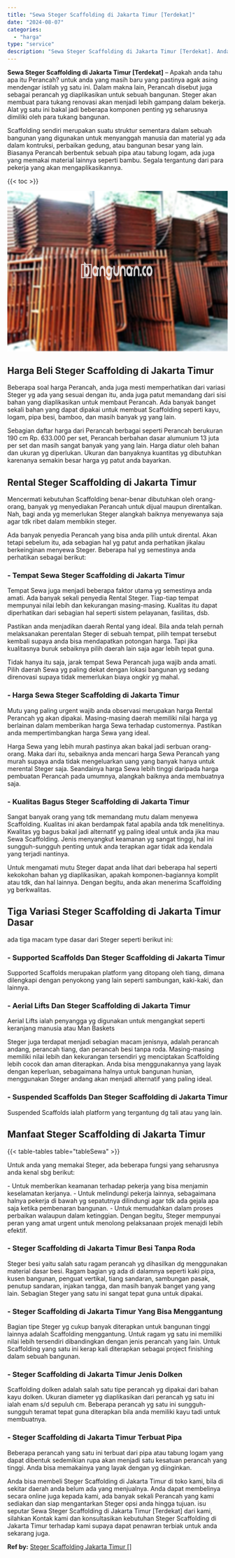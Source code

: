 ```yaml
---
title: "Sewa Steger Scaffolding di Jakarta Timur [Terdekat]"
date: "2024-08-07"
categories: 
  - "harga"
type: "service"
description: "Sewa Steger Scaffolding di Jakarta Timur [Terdekat]. Anda bisa membeli Steger Scaffolding di Jakarta Timur di toko kami, bila di sekitar daerah anda belum ad..."
---
```


**Sewa Steger Scaffolding di Jakarta Timur \[Terdekat\]** – Apakah anda tahu apa itu Perancah? untuk anda yang masih baru yang pastinya agak asing mendengar istilah yg satu ini. Dalam makna lain, Perancah disebut juga sebagai perancah yg diaplikasikan untuk sebuah bangunan. Steger akan membuat para tukang renovasi akan menjadi lebih gampang dalam bekerja. Alat yg satu ini bakal jadi beberapa komponen penting yg seharusnya dimiliki oleh para tukang bangunan.

Scaffolding sendiri merupakan suatu struktur sementara dalam sebuah bangunan yang digunakan untuk menyanggah manusia dan material yg ada dalam kontruksi, perbaikan gedung, atau bangunan besar yang lain. Biasanya Perancah berbentuk sebuah pipa atau tabung logam, ada juga yang memakai material lainnya seperti bambu. Segala tergantung dari para pekerja yang akan mengaplikasikannya.

{{< toc >}}

![Sewa Steger Scaffolding di Jakarta Timur [Terdekat]](/images/sewa-scaffolding-steger-13.png)

## Harga Beli Steger Scaffolding di Jakarta Timur

Beberapa soal harga Perancah, anda juga mesti memperhatikan dari variasi Steger yg ada yang sesuai dengan itu, anda juga patut memandang dari sisi bahan yang diaplikasikan untuk membaut Perancah. Ada banyak banget sekali bahan yang dapat dipakai untuk membuat Scaffolding seperti kayu, logam, pipa besi, bamboo, dan masih banyak yg yang lain.

Sebagian daftar harga dari Perancah berbagai seperti Perancah berukuran 190 cm Rp. 633.000 per set, Perancah berbahan dasar alumunium 13 juta per set dan masih sangat banyak yang yang lain. Harga diatur oleh bahan dan ukuran yg diperlukan. Ukuran dan banyaknya kuantitas yg dibutuhkan karenanya semakin besar harga yg patut anda bayarkan.

## Rental Steger Scaffolding di Jakarta Timur

Mencermati kebutuhan Scaffolding benar-benar dibutuhkan oleh orang-orang, banyak yg menyediakan Perancah untuk dijual maupun direntalkan. Nah, bagi anda yg memerlukan Steger alangkah baiknya menyewanya saja agar tdk ribet dalam membikin steger.

Ada banyak penyedia Perancah yang bisa anda pilih untuk dirental. Akan tetapi sebelum itu, ada sebagian hal yg patut anda perhatikan jikalau berkeinginan menyewa Steger. Beberapa hal yg semestinya anda perhatikan sebagai berikut:

### \- Tempat Sewa Steger Scaffolding di Jakarta Timur

Tempat Sewa juga menjadi beberapa faktor utama yg semestinya anda amati. Ada banyak sekali penyedia Rental Steger. Tiap-tiap tempat mempunyai nilai lebih dan kekurangan masing-masing. Kualitas itu dapat diperhatikan dari sebagian hal seperti sistem pelayanan, fasilitas, dsb.

Pastikan anda menjadikan daerah Rental yang ideal. Bila anda telah pernah melaksanakan perentalan Steger di sebuah tempat, pilih tempat tersebut kembali supaya anda bisa mendapatkan potongan harga. Tapi jika kualitasnya buruk sebaiknya pilih daerah lain saja agar lebih tepat guna.

Tidak hanya itu saja, jarak tempat Sewa Perancah juga wajib anda amati. Pilih daerah Sewa yg paling dekat dengan lokasi bangunan yg sedang direnovasi supaya tidak memerlukan biaya ongkir yg mahal.

### \- Harga Sewa Steger Scaffolding di Jakarta Timur

Mutu yang paling urgent wajib anda observasi merupakan harga Rental Perancah yg akan dipakai. Masing-masing daerah memiliki nilai harga yg berlainan dalam memberikan harga Sewa terhadap customernya. Pastikan anda mempertimbangkan harga Sewa yang ideal.

Harga Sewa yang lebih murah pastinya akan bakal jadi serbuan orang-orang. Maka dari itu, sebaiknya anda mencari harga Sewa Perancah yang murah supaya anda tidak mengeluarkan uang yang banyak hanya untuk merental Steger saja. Seandainya harga Sewa lebih tinggi daripada harga pembuatan Perancah pada umumnya, alangkah baiknya anda membuatnya saja.

### \- Kualitas Bagus Steger Scaffolding di Jakarta Timur

Sangat banyak orang yang tdk memandang mutu dalam menyewa Scaffolding. Kualitas ini akan berdampak fatal apabila anda tdk menelitinya. Kwalitas yg bagus bakal jadi alternatif yg paling ideal untuk anda jika mau Sewa Scaffolding. Jenis menyangkut keamanan yg sangat tinggi, hal ini sungguh-sungguh penting untuk anda terapkan agar tidak ada kendala yang terjadi nantinya.

Untuk mengamati mutu Steger dapat anda lihat dari beberapa hal seperti kekokohan bahan yg diaplikasikan, apakah komponen-bagiannya komplit atau tdk, dan hal lainnya. Dengan begitu, anda akan menerima Scaffolding yg berkwalitas.

## Tiga Variasi Steger Scaffolding di Jakarta Timur Dasar

ada tiga macam type dasar dari Steger seperti berikut ini:

### \- Supported Scaffolds Dan Steger Scaffolding di Jakarta Timur

Supported Scaffolds merupakan platform yang ditopang oleh tiang, dimana dilengkapi dengan penyokong yang lain seperti sambungan, kaki-kaki, dan lainnya.

### \- Aerial Lifts Dan Steger Scaffolding di Jakarta Timur

Aerial Lifts ialah penyangga yg digunakan untuk mengangkat seperti keranjang manusia atau Man Baskets

Steger juga terdapat menjadi sebagian macam jenisnya, adalah perancah andang, perancah tiang, dan perancah besi tanpa roda. Masing-masing memiliki nilai lebih dan kekurangan tersendiri yg menciptakan Scaffolding lebih cocok dan aman diterapkan. Anda bisa menggunakannya yang layak dengan keperluan, sebagaimana halnya untuk bangunan hunian, menggunakan Steger andang akan menjadi alternatif yang paling ideal.

### \- Suspended Scaffolds Dan Steger Scaffolding di Jakarta Timur

Suspended Scaffolds ialah platform yang tergantung dg tali atau yang lain.

## Manfaat Steger Scaffolding di Jakarta Timur

{{< table-tables table="tableSewa" >}}

Untuk anda yang memakai Steger, ada beberapa fungsi yang seharusnya anda kenal sbg berikut:

\- Untuk memberikan keamanan terhadap pekerja yang bisa menjamin keselamatan kerjanya. - Untuk melindungi pekerja lainnya, sebagaimana halnya pekerja di bawah yg sepatutnya dilindungi agar tdk ada gejala apa saja ketika pembenaran bangunan. - Untuk memudahkan dalam proses perbaikan walaupun dalam ketinggian. Dengan begitu, Steger mempunyai peran yang amat urgent untuk menolong pelaksanaan projek menajdi lebih efektif.

### \- Steger Scaffolding di Jakarta Timur Besi Tanpa Roda

Steger besi yaitu salah satu ragam perancah yg dihasilkan dg menggunakan material dasar besi. Ragam bagian yg ada di dalamnya seperti kaki pipa, kusen bangunan, penguat vertikal, tiang sandaran, sambungan pasak, penutup sandaran, injakan tangga, dan masih banyak banget yang yang lain. Sebagian Steger yang satu ini sangat tepat guna untuk dipakai.

### \- Steger Scaffolding di Jakarta Timur Yang Bisa Menggantung

Bagian tipe Steger yg cukup banyak diterapkan untuk bangunan tinggi lainnya adalah Scaffolding menggantung. Untuk ragam yg satu ini memiliki nilai lebih tersendiri dibandingkan dengan jenis perancah yang lain. Untuk Scaffolding yang satu ini kerap kali diterapkan sebagai project finishing dalam sebuah bangunan.

### \- Steger Scaffolding di Jakarta Timur Jenis Dolken

Scaffolding dolken adalah salah satu tipe perancah yg dipakai dari bahan kayu dolken. Ukuran diameter yg diaplikasikan dari perancah yg satu ini ialah enam s/d sepuluh cm. Beberapa perancah yg satu ini sungguh-sungguh teramat tepat guna diterapkan bila anda memiliki kayu tadi untuk membuatnya.

### \- Steger Scaffolding di Jakarta Timur Terbuat Pipa

Beberapa perancah yang satu ini terbuat dari pipa atau tabung logam yang dapat dibentuk sedemikian rupa akan menjadi satu kesatuan perancah yang tinggi. Anda bisa memakainya yang layak dengan yg diinginkan.

Anda bisa membeli Steger Scaffolding di Jakarta Timur di toko kami, bila di sekitar daerah anda belum ada yang menjualnya. Anda dapat membelinya secara online juga kepada kami, ada banyak sekali Perancah yang kami sediakan dan siap mengantarkan Steger opsi anda hingga tujuan. isu seputar Sewa Steger Scaffolding di Jakarta Timur \[Terdekat\] dari kami, silahkan Kontak kami dan konsultasikan kebutuhan Steger Scaffolding di Jakarta Timur terhadap kami supaya dapat penawran terbiak untuk anda sekarang juga.

**Ref by:** [Steger Scaffolding Jakarta Timur []](https://id.wikipedia.org/wiki/Steger)
